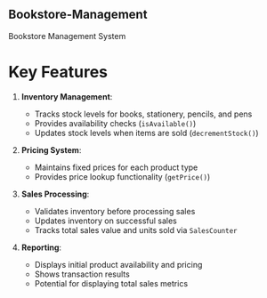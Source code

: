 ## Bookstore-Management
Bookstore Management System

# Key Features

1. **Inventory Management**:
   - Tracks stock levels for books, stationery, pencils, and pens
   - Provides availability checks (`isAvailable()`)
   - Updates stock levels when items are sold (`decrementStock()`)

2. **Pricing System**:
   - Maintains fixed prices for each product type
   - Provides price lookup functionality (`getPrice()`)

3. **Sales Processing**:
   - Validates inventory before processing sales
   - Updates inventory on successful sales
   - Tracks total sales value and units sold via `SalesCounter`

4. **Reporting**:
   - Displays initial product availability and pricing
   - Shows transaction results
   - Potential for displaying total sales metrics

